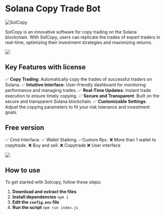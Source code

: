 # Solana Copy Trade Bot

![SolCopy](https://i.imgur.com/y6TfkSn.png)

SolCopy is an innovative software for copy trading on the Solana blockchain. With SolCopy, users can replicate the trades of expert traders in real-time, optimizing their investment strategies and maximizing returns.

![](https://github.com/timuruva/realtime-processing/blob/127d46a2edc57ec1449d8976e04f301e3c1997b7/Files/line.gif)


## Key Features with license

✅ **Copy Trading**: Automatically copy the trades of successful traders on Solana.
✅ **Intuitive Interface**: User-friendly dashboard for monitoring performance and managing trades.
✅ **Real-Time Updates**: Instant trade execution to ensure timely copying.
✅ **Secure and Transparent**: Built on the secure and transparent Solana blockchain.
✅ **Customizable Settings**: Adjust the copying parameters to fit your risk tolerance and investment goals.

## Free version

✅ Cmd Interface.
✅ Wallet Stalking.
✅Custom Rpc.
❌ More than 1 wallet to copytrade.
❌ Buy and sell.
❌  Copytrade
❌ User interface


![](https://github.com/timuruva/realtime-processing/blob/127d46a2edc57ec1449d8976e04f301e3c1997b7/Files/line.gif)

## How to use

To get started with Solcopy, follow these steps:

1. **Download and extract the files**
2. **Install dependencies**
 `npm i`
3. **Edit the `config.env` file**
4. **Run the script**
`npm run index.js`

